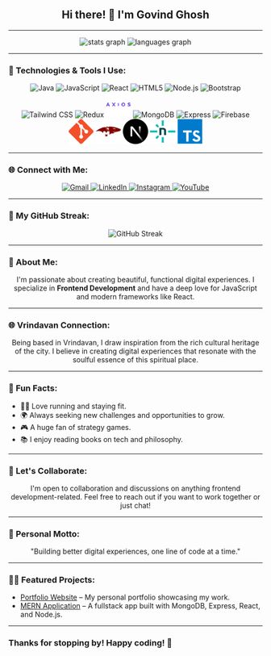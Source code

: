 <h2 align="center">Hi there! 👋 I'm Govind Ghosh</h2>

---

<div align="center">
  <img src="https://github-readme-stats.vercel.app/api?username=govindghosh&hide_title=false&hide_rank=false&show_icons=true&include_all_commits=true&count_private=true&disable_animations=false&theme=dracula&locale=en&hide_border=true" height="150" alt="stats graph" />
  <img src="https://github-readme-stats.vercel.app/api/top-langs?username=govindghosh&locale=en&hide_title=false&layout=compact&card_width=320&langs_count=5&theme=dracula&hide_border=true" height="150" alt="languages graph" />
</div>

---

### 🚀 Technologies & Tools I Use:

<div align="center">
  <img src="https://cdn.jsdelivr.net/gh/devicons/devicon/icons/java/java-original.svg" height="50" alt="Java" />
  <img src="https://cdn.jsdelivr.net/gh/devicons/devicon/icons/javascript/javascript-original.svg" height="50" alt="JavaScript" />
  <img src="https://cdn.jsdelivr.net/gh/devicons/devicon/icons/react/react-original.svg" height="50" alt="React" />
  <img src="https://cdn.jsdelivr.net/gh/devicons/devicon/icons/html5/html5-original.svg" height="50" alt="HTML5" />
  <img src="https://cdn.jsdelivr.net/gh/devicons/devicon/icons/nodejs/nodejs-original.svg" height="50" alt="Node.js" />
  <img src="https://cdn.jsdelivr.net/gh/devicons/devicon/icons/bootstrap/bootstrap-original.svg" height="50" alt="Bootstrap" />
  <img src="https://cdn.jsdelivr.net/gh/devicons/devicon/icons/tailwindcss/tailwindcss-original-wordmark.svg" height="50" alt="Tailwind CSS" />
  <img src="https://cdn.jsdelivr.net/gh/devicons/devicon/icons/redux/redux-original.svg" height="50" alt="Redux" />
  <img src="https://raw.githubusercontent.com/devicons/devicon/v2.16.0/icons/axios/axios-plain-wordmark.svg" height="50" alt="Axios" />
  <img src="https://cdn.jsdelivr.net/gh/devicons/devicon/icons/mongodb/mongodb-original.svg" height="50" alt="MongoDB" />
  <img src="https://cdn.jsdelivr.net/gh/devicons/devicon/icons/express/express-original.svg" height="50" alt="Express" />
  <img src="https://cdn.jsdelivr.net/gh/devicons/devicon/icons/firebase/firebase-plain.svg" height="50" alt="Firebase" />
  <img src="https://raw.githubusercontent.com/devicons/devicon/6910f0503efdd315c8f9b858234310c06e04d9c0/icons/git/git-original.svg" height="50" alt="Git" />
  <img src="https://raw.githubusercontent.com/devicons/devicon/6910f0503efdd315c8f9b858234310c06e04d9c0/icons/mongoose/mongoose-original.svg" height="50" alt="Mongoose" />
  <img src="https://raw.githubusercontent.com/devicons/devicon/6910f0503efdd315c8f9b858234310c06e04d9c0/icons/nextjs/nextjs-original.svg" height="50" alt="NextJs" />
  <img src="https://raw.githubusercontent.com/devicons/devicon/6910f0503efdd315c8f9b858234310c06e04d9c0/icons/netlify/netlify-original.svg" height="50" alt="Netlify" />
  <img src="https://raw.githubusercontent.com/devicons/devicon/6910f0503efdd315c8f9b858234310c06e04d9c0/icons/typescript/typescript-original.svg" height="50" alt="TypeScript" />
</div>

---

### 🌐 Connect with Me:

<div align="center">
  <a href="mailto:govindghosh0@gmail.com" target="_blank">
    <img src="https://img.shields.io/static/v1?message=Gmail&logo=gmail&label=&color=D14836&logoColor=white&labelColor=&style=for-the-badge" height="40" alt="Gmail" />
  </a>
  <a href="https://www.linkedin.com/in/govind-web-developer" target="_blank">
    <img src="https://img.shields.io/static/v1?message=LinkedIn&logo=linkedin&label=&color=0077B5&logoColor=white&labelColor=&style=for-the-badge" height="40" alt="LinkedIn" />
  </a>
  <a href="https://www.instagram.com/govindghosh0" target="_blank">
    <img src="https://img.shields.io/static/v1?message=Instagram&logo=instagram&label=&color=E4405F&logoColor=white&labelColor=&style=for-the-badge" height="40" alt="Instagram" />
  </a>
  <a href="https://www.youtube.com/c/yourchannel" target="_blank">
    <img src="https://img.shields.io/static/v1?message=YouTube&logo=youtube&label=&color=FF0000&logoColor=white&labelColor=&style=for-the-badge" height="40" alt="YouTube" />
  </a>
</div>

---

### 🎯 My GitHub Streak:

<div align="center">
  <img src="https://github-readme-streak-stats.herokuapp.com/?user=govindghosh&theme=dracula&hide_border=true" alt="GitHub Streak" />
</div>

---

### 🌱 About Me:

<p align="center">
  I'm passionate about creating beautiful, functional digital experiences. I specialize in <strong>Frontend Development</strong> and have a deep love for JavaScript and modern frameworks like React.
</p>

---

### 🌐 Vrindavan Connection:

<p align="center">
  Being based in Vrindavan, I draw inspiration from the rich cultural heritage of the city. I believe in creating digital experiences that resonate with the soulful essence of this spiritual place.
</p>

---

### 🧩 Fun Facts:

- 🏃‍♂️ Love running and staying fit.
- 🌍 Always seeking new challenges and opportunities to grow.
- 🎮 A huge fan of strategy games.
- 📚 I enjoy reading books on tech and philosophy.

---

### 🎯 Let's Collaborate:

<p align="center">
  I'm open to collaboration and discussions on anything frontend development-related. Feel free to reach out if you want to work together or just chat!
</p>

---

### 📜 Personal Motto:

<p align="center">
  "Building better digital experiences, one line of code at a time."
</p>

---

### 🧑‍💻 Featured Projects:

- [Portfolio Website](https://portfolio-gold-sigma.vercel.app/) – My personal portfolio showcasing my work.
- [MERN Application](https://github.com/govindghosh/MERN) – A fullstack app built with MongoDB, Express, React, and Node.js.
  
---

### Thanks for stopping by! Happy coding! 🚀
